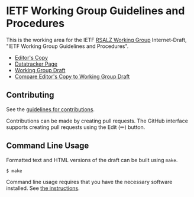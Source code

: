 # IETF Working Group Guidelines and Procedures

This is the working area for the IETF [RSALZ Working Group](https://datatracker.ietf.org/wg/rsalz/documents/) Internet-Draft, "IETF Working Group Guidelines and Procedures".

* [Editor's Copy](https://richsalz.github.io/ietf-rsalz-rfc2418bis/#go.draft-ietf-rsalz-rfc2418bis.html)
* [Datatracker Page](https://datatracker.ietf.org/doc/draft-ietf-rsalz-rfc2418bis)
* [Working Group Draft](https://datatracker.ietf.org/doc/html/draft-ietf-rsalz-rfc2418bis)
* [Compare Editor's Copy to Working Group Draft](https://richsalz.github.io/ietf-rsalz-rfc2418bis/#go.draft-ietf-rsalz-rfc2418bis.diff)


## Contributing

See the
[guidelines for contributions](https://github.com/richsalz/ietf-rsalz-rfc2418bis/blob/main/CONTRIBUTING.md).

Contributions can be made by creating pull requests.
The GitHub interface supports creating pull requests using the Edit (✏) button.


## Command Line Usage

Formatted text and HTML versions of the draft can be built using `make`.

```sh
$ make
```

Command line usage requires that you have the necessary software installed.  See
[the instructions](https://github.com/martinthomson/i-d-template/blob/main/doc/SETUP.md).

